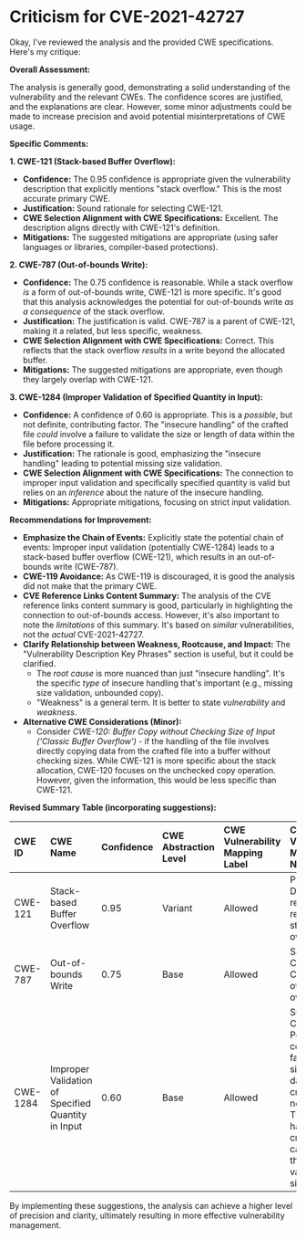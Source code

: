 # Criticism for CVE-2021-42727

Okay, I've reviewed the analysis and the provided CWE specifications. Here's my critique:

**Overall Assessment:**

The analysis is generally good, demonstrating a solid understanding of the vulnerability and the relevant CWEs. The confidence scores are justified, and the explanations are clear. However, some minor adjustments could be made to increase precision and avoid potential misinterpretations of CWE usage.

**Specific Comments:**

**1. CWE-121 (Stack-based Buffer Overflow):**

*   **Confidence:** The 0.95 confidence is appropriate given the vulnerability description that explicitly mentions "stack overflow." This is the most accurate primary CWE.
*   **Justification:** Sound rationale for selecting CWE-121.
*   **CWE Selection Alignment with CWE Specifications:** Excellent. The description aligns directly with CWE-121's definition.
*   **Mitigations:** The suggested mitigations are appropriate (using safer languages or libraries, compiler-based protections).

**2. CWE-787 (Out-of-bounds Write):**

*   **Confidence:** The 0.75 confidence is reasonable.  While a stack overflow *is* a form of out-of-bounds write, CWE-121 is more specific.  It's good that this analysis acknowledges the potential for out-of-bounds write *as a consequence* of the stack overflow.
*   **Justification:** The justification is valid. CWE-787 is a parent of CWE-121, making it a related, but less specific, weakness.
*   **CWE Selection Alignment with CWE Specifications:** Correct. This reflects that the stack overflow *results* in a write beyond the allocated buffer.
*   **Mitigations:** The suggested mitigations are appropriate, even though they largely overlap with CWE-121.

**3. CWE-1284 (Improper Validation of Specified Quantity in Input):**

*   **Confidence:** A confidence of 0.60 is appropriate. This is a *possible*, but not definite, contributing factor.  The "insecure handling" of the crafted file *could* involve a failure to validate the size or length of data within the file before processing it.
*   **Justification:** The rationale is good, emphasizing the "insecure handling" leading to potential missing size validation.
*   **CWE Selection Alignment with CWE Specifications:** The connection to improper input validation and specifically specified quantity is valid but relies on an *inference* about the nature of the insecure handling.
*   **Mitigations:** Appropriate mitigations, focusing on strict input validation.

**Recommendations for Improvement:**

*   **Emphasize the Chain of Events:** Explicitly state the potential chain of events:  Improper input validation (potentially CWE-1284) leads to a stack-based buffer overflow (CWE-121), which results in an out-of-bounds write (CWE-787).
*   **CWE-119 Avoidance:** As CWE-119 is discouraged, it is good the analysis did not make that the primary CWE.
*   **CVE Reference Links Content Summary:**  The analysis of the CVE reference links content summary is good, particularly in highlighting the connection to out-of-bounds access. However, it's also important to note the *limitations* of this summary.  It's based on *similar* vulnerabilities, not the *actual* CVE-2021-42727.
*   **Clarify Relationship between Weakness, Rootcause, and Impact:**  The "Vulnerability Description Key Phrases" section is useful, but it could be clarified.
    *   The *root cause* is more nuanced than just "insecure handling". It's the specific *type* of insecure handling that's important (e.g., missing size validation, unbounded copy).
    *   "Weakness" is a general term.  It is better to state *vulnerability* and *weakness*.
*   **Alternative CWE Considerations (Minor):**
    * Consider *CWE-120: Buffer Copy without Checking Size of Input ('Classic Buffer Overflow')* - if the handling of the file involves directly copying data from the crafted file into a buffer without checking sizes. While CWE-121 is more specific about the stack allocation, CWE-120 focuses on the unchecked copy operation. However, given the information, this would be less specific than CWE-121.

**Revised Summary Table (incorporating suggestions):**

| CWE ID  | CWE Name                          | Confidence | CWE Abstraction Level | CWE Vulnerability Mapping Label | CWE-Vulnerability Mapping Notes                                                                                                                                                     |
| :------- | :--------------------------------- | :--------- | :-------------------- | :------------------------------ | :-------------------------------------------------------------------------------------------------------------------------------------------------------------------------------- |
| CWE-121 | Stack-based Buffer Overflow         | 0.95       | Variant               | Allowed                         | Primary CWE: Directly reflects the reported stack overflow.                                                                                                                               |
| CWE-787 | Out-of-bounds Write               | 0.75       | Base                  | Allowed                         | Secondary Candidate: Consequence of the stack overflow.                                                                                                                                   |
| CWE-1284 | Improper Validation of Specified Quantity in Input | 0.60       | Base                  | Allowed                         | Secondary Candidate: Possible contributing factor if the size/length of data in the crafted file is not validated. The insecure handling of a crafted file can indicate the missing validation of size. |

By implementing these suggestions, the analysis can achieve a higher level of precision and clarity, ultimately resulting in more effective vulnerability management.